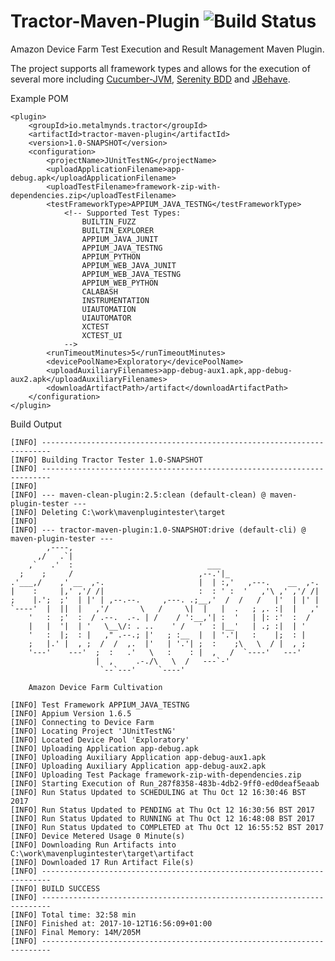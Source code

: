 # Tractor-Maven-Plugin ![Build Status](https://travis-ci.org/metalmynds/tractor-maven-plugin.svg?branch=master)
Amazon Device Farm Test Execution and Result Management Maven Plugin.

The project supports all framework types and allows for the execution of several more including [Cucumber-JVM](https://cucumber.io/docs/reference/jvm), [Serenity BDD](http://www.thucydides.info/#/) and [JBehave](https://github.com/serenity-bdd/serenity-jbehave).

Example POM

    <plugin>
        <groupId>io.metalmynds.tractor</groupId>
        <artifactId>tractor-maven-plugin</artifactId>
        <version>1.0-SNAPSHOT</version>
        <configuration>
            <projectName>JUnitTestNG</projectName>
            <uploadApplicationFilename>app-debug.apk</uploadApplicationFilename>
            <uploadTestFilename>framework-zip-with-dependencies.zip</uploadTestFilename>
            <testFrameworkType>APPIUM_JAVA_TESTNG</testFrameworkType>
                <!-- Supported Test Types:
                    BUILTIN_FUZZ
                    BUILTIN_EXPLORER
                    APPIUM_JAVA_JUNIT
                    APPIUM_JAVA_TESTNG
                    APPIUM_PYTHON
                    APPIUM_WEB_JAVA_JUNIT
                    APPIUM_WEB_JAVA_TESTNG
                    APPIUM_WEB_PYTHON
                    CALABASH
                    INSTRUMENTATION
                    UIAUTOMATION
                    UIAUTOMATOR
                    XCTEST
                    XCTEST_UI
                -->
            <runTimeoutMinutes>5</runTimeoutMinutes>
            <devicePoolName>Exploratory</devicePoolName>
            <uploadAuxiliaryFilenames>app-debug-aux1.apk,app-debug-aux2.apk</uploadAuxiliaryFilenames>
            <downloadArtifactPath>/artifact</downloadArtifactPath>
        </configuration>
    </plugin>

Build Output

    [INFO] ------------------------------------------------------------------------
    [INFO] Building Tractor Tester 1.0-SNAPSHOT
    [INFO] ------------------------------------------------------------------------
    [INFO]
    [INFO] --- maven-clean-plugin:2.5:clean (default-clean) @ maven-plugin-tester ---
    [INFO] Deleting C:\work\mavenplugintester\target
    [INFO]
    [INFO] --- tractor-maven-plugin:1.0-SNAPSHOT:drive (default-cli) @ maven-plugin-tester ---
            ,----,
          ,/   .`|
        ,`   .'  :                              ___
      ;    ;     /                            ,--.'|_
    .'___,/    ,' __  ,-.                     |  | :,'   ,---.    __  ,-.
    |    :     |,' ,'/ /|                     :  : ' :  '   ,'\ ,' ,'/ /|
    ;    |.';  ;'  | |' | ,--.--.     ,---. .;__,'  /  /   /   |'  | |' |
    `----'  |  ||  |   ,'/       \   /     \|  |   |  .   ; ,. :|  |   ,'
        '   :  ;'  :  / .--.  .-. | /    / ':__,'| :  '   | |: :'  :  /
        |   |  '|  | '   \__\/: . ..    ' /   '  : |__'   | .; :|  | '
        '   :  |;  : |   ," .--.; |'   ; :__  |  | '.'|   :    |;  : |
        ;   |.' |  , ;  /  /  ,.  |'   | '.'| ;  :    ;\   \  / |  , ;
        '---'    ---'  ;  :   .'   \   :    : |  ,   /  `----'   ---'
                       |  ,     .-./\   \  /   ---`-'
                        `--`---'     `----'
                        
        Amazon Device Farm Cultivation
        
    [INFO] Test Framework APPIUM_JAVA_TESTNG
    [INFO] Appium Version 1.6.5
    [INFO] Connecting to Device Farm
    [INFO] Locating Project 'JUnitTestNG'
    [INFO] Located Device Pool 'Exploratory'
    [INFO] Uploading Application app-debug.apk
    [INFO] Uploading Auxiliary Application app-debug-aux1.apk
    [INFO] Uploading Auxiliary Application app-debug-aux2.apk
    [INFO] Uploading Test Package framework-zip-with-dependencies.zip
    [INFO] Starting Execution of Run_287f8358-483b-4db2-9ff0-ed0deaf5eaab
    [INFO] Run Status Updated to SCHEDULING at Thu Oct 12 16:30:46 BST 2017
    [INFO] Run Status Updated to PENDING at Thu Oct 12 16:30:56 BST 2017
    [INFO] Run Status Updated to RUNNING at Thu Oct 12 16:48:08 BST 2017
    [INFO] Run Status Updated to COMPLETED at Thu Oct 12 16:55:52 BST 2017
    [INFO] Device Metered Usage 0 Minute(s)
    [INFO] Downloading Run Artifacts into C:\work\mavenplugintester\target\artifact
    [INFO] Downloaded 17 Run Artifact File(s)
    [INFO] ------------------------------------------------------------------------
    [INFO] BUILD SUCCESS
    [INFO] ------------------------------------------------------------------------
    [INFO] Total time: 32:58 min
    [INFO] Finished at: 2017-10-12T16:56:09+01:00
    [INFO] Final Memory: 14M/205M
    [INFO] ------------------------------------------------------------------------

